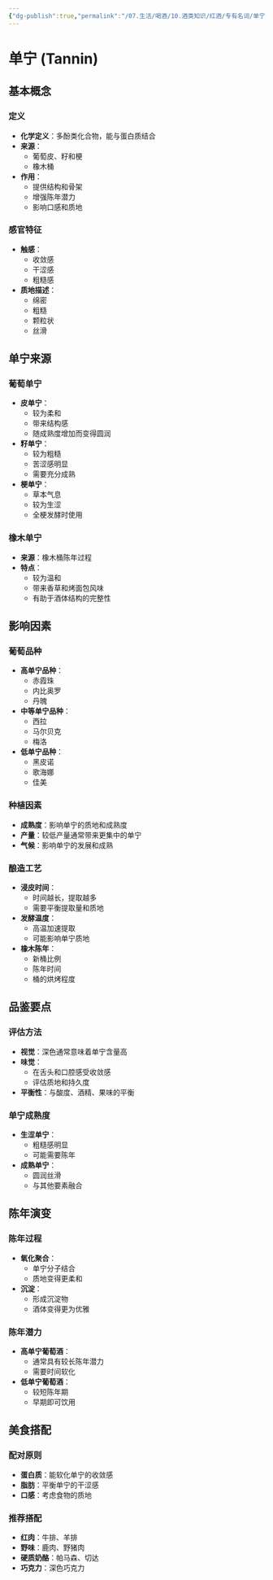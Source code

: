 ```yaml
---
{"dg-publish":true,"permalink":"/07.生活/喝酒/10.酒类知识/红酒/专有名词/单宁/","title":"单宁"}
---
```



# 单宁 (Tannin)

## 基本概念

### 定义
- **化学定义**：多酚类化合物，能与蛋白质结合
- **来源**：
  - 葡萄皮、籽和梗
  - 橡木桶
- **作用**：
  - 提供结构和骨架
  - 增强陈年潜力
  - 影响口感和质地

### 感官特征
- **触感**：
  - 收敛感
  - 干涩感
  - 粗糙感
- **质地描述**：
  - 绵密
  - 粗糙
  - 颗粒状
  - 丝滑

## 单宁来源

### 葡萄单宁
- **皮单宁**：
  - 较为柔和
  - 带来结构感
  - 随成熟度增加而变得圆润
- **籽单宁**：
  - 较为粗糙
  - 苦涩感明显
  - 需要充分成熟
- **梗单宁**：
  - 草本气息
  - 较为生涩
  - 全梗发酵时使用

### 橡木单宁
- **来源**：橡木桶陈年过程
- **特点**：
  - 较为温和
  - 带来香草和烤面包风味
  - 有助于酒体结构的完整性

## 影响因素

### 葡萄品种
- **高单宁品种**：
  - 赤霞珠
  - 内比奥罗
  - 丹魄
- **中等单宁品种**：
  - 西拉
  - 马尔贝克
  - 梅洛
- **低单宁品种**：
  - 黑皮诺
  - 歌海娜
  - 佳美

### 种植因素
- **成熟度**：影响单宁的质地和成熟度
- **产量**：较低产量通常带来更集中的单宁
- **气候**：影响单宁的发展和成熟

### 酿造工艺
- **浸皮时间**：
  - 时间越长，提取越多
  - 需要平衡提取量和质地
- **发酵温度**：
  - 高温加速提取
  - 可能影响单宁质地
- **橡木陈年**：
  - 新桶比例
  - 陈年时间
  - 桶的烘烤程度

## 品鉴要点

### 评估方法
- **视觉**：深色通常意味着单宁含量高
- **味觉**：
  - 在舌头和口腔感受收敛感
  - 评估质地和持久度
- **平衡性**：与酸度、酒精、果味的平衡

### 单宁成熟度
- **生涩单宁**：
  - 粗糙感明显
  - 可能需要陈年
- **成熟单宁**：
  - 圆润丝滑
  - 与其他要素融合

## 陈年演变

### 陈年过程
- **氧化聚合**：
  - 单宁分子结合
  - 质地变得更柔和
- **沉淀**：
  - 形成沉淀物
  - 酒体变得更为优雅

### 陈年潜力
- **高单宁葡萄酒**：
  - 通常具有较长陈年潜力
  - 需要时间软化
- **低单宁葡萄酒**：
  - 较短陈年期
  - 早期即可饮用

## 美食搭配

### 配对原则
- **蛋白质**：能软化单宁的收敛感
- **脂肪**：平衡单宁的干涩感
- **口感**：考虑食物的质地

### 推荐搭配
- **红肉**：牛排、羊排
- **野味**：鹿肉、野猪肉
- **硬质奶酪**：帕马森、切达
- **巧克力**：深色巧克力 